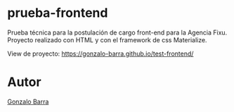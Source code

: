 prueba-frontend
=========

Prueba técnica para la postulación de cargo front-end para la Agencia Fixu. Proyecto realizado con HTML y con el framework de css Materialize.

View de proyecto:
https://gonzalo-barra.github.io/test-frontend/


Autor
=========
[Gonzalo Barra](https://github.com/Gonzalo-Barra)
